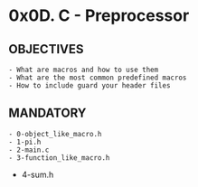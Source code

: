 # 0x0D. C - Preprocessor

## OBJECTIVES
	- What are macros and how to use them
	- What are the most common predefined macros
	- How to include guard your header files

## MANDATORY
	- 0-object_like_macro.h
	- 1-pi.h
	- 2-main.c
	- 3-function_like_macro.h
- 4-sum.h
